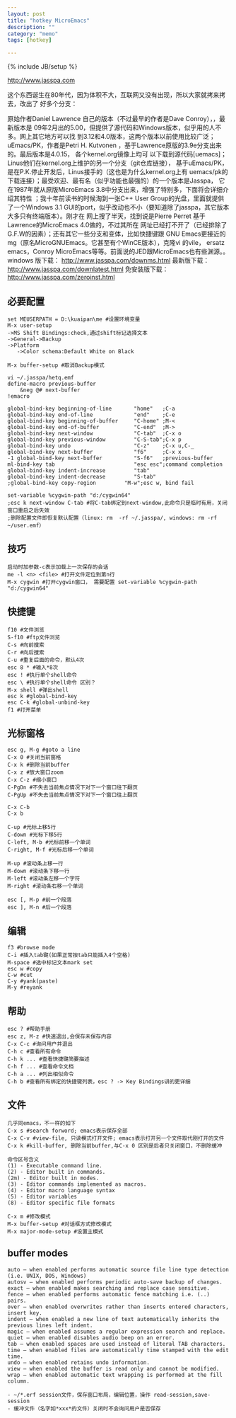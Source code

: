 ```yaml
---
layout: post
title: "hotkey MicroEmacs"
description: ""
category: "memo"
tags: [hotkey]

---
```

{% include JB/setup %}

http://www.jasspa.com

这个东西诞生在80年代，因为体积不大，互联网又没有出现，所以大家就拷来拷去，改出了
好多个分支：

原始作者Daniel Lawrence 自己的版本（不过最早的作者是Dave Conroy），，最新版本是
09年2月出的5.00，但提供了源代码和Windows版本，似乎用的人不多。网上其它地方可以找
到3.12和4.0版本，这两个版本以前使用比较广泛；uEmacs/PK，作者是Petri H. Kutvonen
，基于Lawrence原版的3.9e分支出来的。最后版本是4.0.15， 各个kernel.org镜像上均可
以下载到源代码[uemacs]；Linus他们在kernel.org上维护的另一个分支（git仓库链接），
基于uEmacs/PK，是在P.K.停止开发后，Linus接手的（这也是为什么kernel.org上有
uemacs/pk的下载连接）；最受欢迎、最有名（似乎功能也最强的）的一个版本是Jasspa，
它在1987年就从原版MicroEmacs 3.8中分支出来，增强了特别多，下面将会详细介绍其特性
；我十年前读书的时候淘到一张C++ User Group的光盘，里面就提供了一个Windows 3.1
GUI的port，似乎改动也不小（要知道除了jasspa，其它版本大多只有终端版本）。刚才在
网上搜了半天，找到说是Pierre Perret 基于Lawrence的MicroEmacs 4.0做的，不过其所在
网址已经打不开了（已经排除了G.F.W的因素）；还有其它一些分支和变体，比如快捷键跟
GNU Emacs更接近的mg（原名MicroGNUEmacs。它甚至有个WinCE版本），克隆vi 的vile，
ersatz emacs，Conroy MicroEmacs等等。前面说的JED跟MicroEmacs也有些渊源。。
windows 版下载： http://www.jasspa.com/downms.html
最新版下载： http://www.jasspa.com/downlatest.html
免安装版下载： http://www.jasspa.com/zeroinst.html

## 必要配置

    set MEUSERPATH = D:\kuaipan\me #设置环境变量
    M-x user-setup 
    ->MS Shift Bindings:check,通过shift标记选择文本
    ->General->Backup
    ->Platform
       ->Color schema:Default White on Black

    M-x buffer-setup #取消Backup模式

    vi ~/.jasspa/hetq.emf
    define-macro previous-buffer
        &neg @# next-buffer
    !emacro

    global-bind-key beginning-of-line       "home"   ;C-a
    global-bind-key end-of-line             "end"    ;C-e
    global-bind-key beginning-of-buffer     "C-home" ;M-<
    global-bind-key end-of-buffer           "C-end"  ;M->
    global-bind-key next-window             "C-tab"  ;C-x o
    global-bind-key previous-window         "C-S-tab";C-x p
    global-bind-key undo                    "C-z"    ;C-x u,C-_
    global-bind-key next-buffer             "f6"     ;C-x x
    -1 global-bind-key next-buffer          "S-f6"   ;previous-buffer
    ml-bind-key tab                         "esc esc";command completion
    global-bind-key indent-increase         "tab"
    global-bind-key indent-decrease         "S-tab"
    ;global-bind-key copy-region         "M-w";esc w, bind fail

    set-variable %cygwin-path "d:/cygwin64"
    ;esc k next-window C-tab #将C-tab绑定到next-window,此命令只是临时有用，关闭窗口重启之后失效
    ;删除配置文件即恢复默认配置（linux: rm  -rf ~/.jasspa/, windows: rm -rf ~/user.emf）

## 技巧

    启动时加参数-c表示加载上一次保存的会话
    me -l <n> <file> #打开文件定位到第n行
    M-x cygwin #打开cygwin窗口， 需要配置 set-variable %cygwin-path "d:/cygwin64"

## 快捷键

    f10 #文件浏览
    S-f10 #ftp文件浏览
    C-s #向前搜索
    C-r #向后搜索
    C-u #重复后面的命令，默认4次
    esc 8 * #输入*8次
    esc ! #执行单个shell命令
    esc \ #执行单个shell命令 区别？
    M-x shell #弹出shell
    esc k #global-bind-key
    esc C-k #global-unbind-key
    f1 #打开菜单

## 光标窗格

    esc g, M-g #goto a line
    C-x 0 #关闭当前窗格
    C-x k #删除当前buffer
    C-x z #放大窗口zoom
    C-x C-z #缩小窗口
    C-PgDn #不失去当前焦点情况下对下一个窗口往下翻页
    C-PgUp #不失去当前焦点情况下对下一个窗口往上翻页

    C-x C-b
    C-x b

    C-up #光标上移5行
    C-down #光标下移5行
    C-left, M-b #光标前移一个单词
    C-right, M-f #光标后移一个单词

    M-up #滚动条上移一行
    M-down #滚动条下移一行
    M-left #滚动条左移一个字符
    M-right #滚动条右移一个单词

    esc [, M-p #前一个段落
    esc ], M-n #后一个段落

## 编辑

    f3 #browse mode
    C-i #插入tab键(如果正常按tab只能插入4个空格)
    M-space #选中标记文本mark set
    esc w #copy
    C-w #cut
    C-y #yank(paste)
    M-y #reyank

## 帮助

    esc ? #帮助手册
    esc z, M-z #快速退出,会保存未保存内容
    C-x C-c #询问用户并退出
    C-h c #查看所有命令
    C-h k ... #查看快捷键简要描述
    C-h f ... #查看命令文档
    C-h a ... #列出相似命令
    C-h b #查看所有绑定的快捷键列表，esc ? -> Key Bindings讲的更详细

## 文件

    几乎同emacs，不一样的如下
    C-x s #search forword; emacs表示保存全部
    C-x C-v #view-file, 只读模式打开文件; emacs表示打开另一个文件取代刚打开的文件
    C-x k #kill-buffer, 删除当前buffer,与C-x 0 区别是后者只关闭窗口，不删除缓冲

    命令区号含义    
    (1) - Executable command line.
    (2) - Editor built in commands.
    (2m) - Editor built in modes.
    (3) - Editor commands implemented as macros.
    (4) - Editor macro language syntax
    (5) - Editor variables
    (8) - Editor specific file formats

    C-x m #修改模式
    M-x buffer-setup #对话框方式修改模式
    M-x major-mode-setup #设置主模式

## buffer modes

    auto – when enabled performs automatic source file line type detection (i.e. UNIX, DOS, Windows)
    autosv – when enabled performs periodic auto-save backup of changes.
    exact – when enabled makes searching and replace case sensitive.
    fence – when enabled performs automatic fence matching i.e. (..) pairs.
    over – when enabled overwrites rather than inserts entered characters, insert key.
    indent – when enabled a new line of text automatically inherits the previous lines left indent.
    magic – when enabled assumes a regular expression search and replace.
    quiet – when enabled disables audio beep on an error.
    tab – when enabled spaces are used instead of literal TAB characters.
    time – when enabled files are automatically time stamped with the edit time.
    undo – when enabled retains undo information.
    view – when enabled the buffer is read only and cannot be modified.
    wrap – when enabled automatic text wrapping is performed at the fill column.

    - ~/*.erf session文件，保存窗口布局，编辑位置，操作 read-session,save-session
    - 缓冲文件（名字如*xxx*的文件）关闭时不会询问用户是否保存


